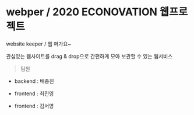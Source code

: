 # webper / 2020 ECONOVATION 웹프로젝트
website keeper / 웹 퍼가요~

관심있는 웹사이트를 drag & drop으로 간편하게 모아 보관할 수 있는 웹서비스



> 팀원

- backend : 배종진

- frontend : 최진영

- frontend : 김서영